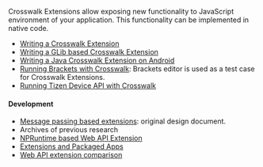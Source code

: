 Crosswalk Extensions allow exposing new functionality to JavaScript environment of your application. This functionality can be implemented in native code.

* [Writing a Crosswalk Extension](Writing-a-Crosswalk-Extension)
* [Writing a GLib based Crosswalk Extension](Writing-a-glib-based-Crosswalk-Extension)
* [Writing a Java Crosswalk Extension on Android](Writing-a-Crosswalk-Java-Extension-on-Android)
* [Running Brackets with Crosswalk](Running-Brackets): Brackets editor is used as a test case for Crosswalk Extensions.
* [Running Tizen Device API with Crosswalk](Running-Tizen-Device-API)

#### Development

* [Message passing based extensions](Message-passing-extensions): original design document.
* Archives of previous research
 * [NPRuntime based Web API Extension](NPRuntime-Based-WebAPI-Extension-Framework)
 * [Extensions and Packaged Apps](Extensions-and-Packaged-Apps)
 * [Web API extension comparison](Web-API-Extension-Comparison)